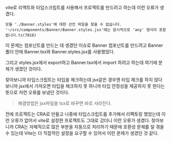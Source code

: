 vite로 리액트와 타입스크립트를 사용해서 프로젝트를 만드려고 하는데 이런 오류가 생겼다.

```
모듈 './Banner.styles'에 대한 선언 파일을 찾을 수 없습니다. '~/src/components/Banner/Banner.styles.jsx'에는 암시적으로 'any' 형식이 포함됩니다.ts(7016)
```

이 문제는 컴포넌트를 만드는 데 생겼던 이슈로 Banner 컴포넌트를 만드려고 Banner 폴더 안에 Banner.tsx와 Banner.styles.jsx를 사용했었다.

그리고 styles.jsx에서 export하고 Banner.tsx에서 import 하려고 하는데 여기에 문제가 생겼던 것이다.

찾아보니까 타입스크립트는 타입을 체크하는데 jsx같은 경우엔 타입 체크를 하지 않다 보니까 jsx에서 가져오면 타입을 체크하지 못 하니까 타입 안정성을 제공하지 못 한다는 뜻으로 저런 오류를 보냈던 것이다.

> 해결방법은 jsx파일을 tsx로 바꾸면 바로 사라진다.

전에 프로젝트는 CRA로 만들고 나중에 타입스크립트를 추가해서 리팩토링 했었는데 이런 오류가 없어서 vite로 설정한 프로젝트도 그대로 갔더니 이런 오류가 생겼다.
찾아보니까 CRA는 자체적으로 많은 부분을 자동으로 처리하기 때문에 호환성 문제를 덜 겪을 수 있는데 Vite는 더 직접적인 설정을 요구할 수 있어서 이런 문제가 생겼던 것 같다.

